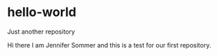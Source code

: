 # hello-world
Just another repository

Hi there I am Jennifer Sommer and this is a test for our first repository. 
